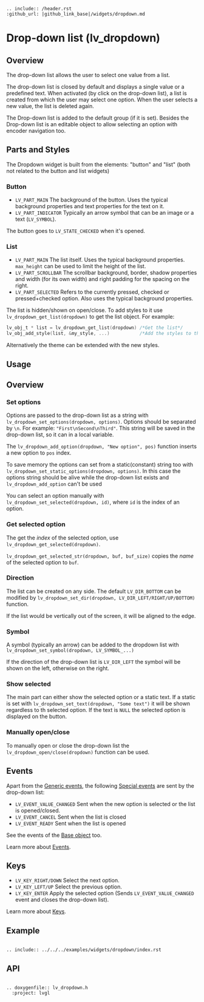 ```eval_rst
.. include:: /header.rst 
:github_url: |github_link_base|/widgets/dropdown.md
```
# Drop-down list (lv_dropdown)


## Overview

The drop-down list allows the user to select one value from a list. 

The drop-down list is closed by default and displays a single value or a predefined text. 
When activated (by click on the drop-down list), a list is created from which the user may select one option. 
When the user selects a new value, the list is deleted again.

The Drop-down list is added to the default group (if it is set). Besides the Drop-down list is an editable object to allow selecting an option with encoder navigation too.

## Parts and Styles
The Dropdown widget is built from the elements: "button" and "list" (both not related to the button and list widgets)

### Button
- `LV_PART_MAIN` The background of the button. Uses the typical background properties and text properties for the text on it.
- `LV_PART_INDICATOR` Typically an arrow symbol that can be an image or a text (`LV_SYMBOL`).

The button goes to `LV_STATE_CHECKED` when it's opened.

### List
- `LV_PART_MAIN` The list itself. Uses the typical background properties. `max_height` can be used to limit the height of the list. 
- `LV_PART_SCROLLBAR` The scrollbar background, border, shadow properties and width (for its own width) and right padding for the spacing on the right.
- `LV_PART_SELECTED` Refers to the currently pressed, checked or pressed+checked option. Also uses the typical background properties. 

The list is hidden/shown on open/close. To add styles to it use `lv_dropdown_get_list(dropdown)`  to get the list object. For example:

```c
lv_obj_t * list = lv_dropdown_get_list(dropdown) /*Get the list*/
lv_obj_add_style(list, &my_style, ...)           /*Add the styles to the list*/}`
```

Alternatively the theme can be extended with the new styles. 
 
## Usage

## Overview

### Set options
Options are passed to the drop-down list as a string with `lv_dropdown_set_options(dropdown, options)`. Options should be separated by `\n`. For example: `"First\nSecond\nThird"`. This string will be saved in the drop-down list, so it can in a local variable.

The `lv_dropdown_add_option(dropdown, "New option", pos)` function inserts a new option to `pos` index.

To save memory the options can set from a static(constant) string too with `lv_dropdown_set_static_options(dropdown, options)`. 
In this case the options string should be alive while the drop-down list exists and `lv_dropdown_add_option` can't be used

You can select an option manually with `lv_dropdown_set_selected(dropdown, id)`, where `id` is the index of an option.

### Get selected option
The get the *index* of the selected option, use `lv_dropdown_get_selected(dropdown)`.

`lv_dropdown_get_selected_str(dropdown, buf, buf_size)` copies the *name* of the selected option to `buf`.

### Direction
The list can be created on any side. The default `LV_DIR_BOTTOM` can be modified by `lv_dropdown_set_dir(dropdown, LV_DIR_LEFT/RIGHT/UP/BOTTOM)` function.

If the list would be vertically out of the screen, it will be aligned to the edge.

### Symbol
A symbol (typically an arrow) can be added to the dropdown list with `lv_dropdown_set_symbol(dropdown, LV_SYMBOL_...)`

If the direction of the drop-down list is  `LV_DIR_LEFT` the symbol will be shown on the left, otherwise on the right.

### Show selected
The main part can either show the selected option or a static text. If a static is set with `lv_dropdown_set_text(dropdown, "Some text")` it will be shown regardless to th selected option.
If the text is `NULL` the selected option is displayed on the button.

### Manually open/close
To manually open or close the drop-down list the `lv_dropdown_open/close(dropdown)` function can be used.

## Events
Apart from the [Generic events](../overview/event.html#generic-events), the following [Special events](../overview/event.html#special-events) are sent by the drop-down list:
- `LV_EVENT_VALUE_CHANGED` Sent when the new option is selected or the list is opened/closed.
- `LV_EVENT_CANCEL`  Sent when the list is closed
- `LV_EVENT_READY` Sent when the list is opened

See the events of the [Base object](/widgets/obj) too.

Learn more about [Events](/overview/event).

## Keys
- `LV_KEY_RIGHT/DOWN` Select the next option.
- `LV_KEY_LEFT/UP` Select the previous option.
- `LY_KEY_ENTER` Apply the selected option (Sends `LV_EVENT_VALUE_CHANGED` event and closes the drop-down list).

Learn more about [Keys](/overview/indev).

## Example

```eval_rst

.. include:: ../../../examples/widgets/dropdown/index.rst

```

## API

```eval_rst

.. doxygenfile:: lv_dropdown.h
  :project: lvgl

```
